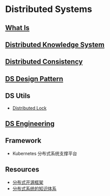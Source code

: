 # Distributed Systems

## [What Is](WhatIs.md)

## [Distributed Knowledge System](DS-KS/README.md)

## [Distributed Consistency](DS-consistency/README.md)

## [DS Design Pattern](DS-design/README.md)

## DS Utils
* [Distributed Lock](DS-utils/distributed-lock/README.md)

## [DS Engineering](DS-engineering/README.md)

## Framework
* Kubernetes 分布式系统支撑平台

## Resources
* [分布式开源框架](https://www.tuicool.com/articles/NFVFji3)
* [分布式系统的知识体系](https://blog.csdn.net/zl1zl2zl3/article/details/87282658)
